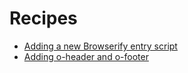 # Recipes

- [Adding a new Browserify entry script](adding-a-new-browserify-entry-script.md)
- [Adding o-header and o-footer](adding-o-header-and-o-footer.md)
